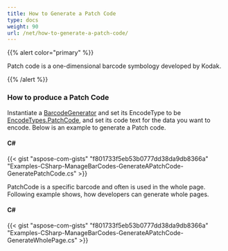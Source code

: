 ```yaml
---
title: How to Generate a Patch Code
type: docs
weight: 90
url: /net/how-to-generate-a-patch-code/
---
```


{{% alert color="primary" %}} 

Patch code is a one-dimensional barcode symbology developed by Kodak.

{{% /alert %}} 
### **How to produce a Patch Code**
Instantiate a [BarcodeGenerator](https://apireference.aspose.com/barcode/net/aspose.barcode.generation/barcodegenerator) and set its EncodeType to be [EncodeTypes.](https://apireference.aspose.com/barcode/net/aspose.barcode.generation/encodetypes/fields/patchcode)[PatchCode](https://apireference.aspose.com/barcode/net/aspose.barcode.generation/encodetypes/fields/patchcode), and set its code text for the data you want to encode. Below is an example to generate a Patch code.
#### **C#**
{{< gist "aspose-com-gists" "f801733f5eb53b0777dd38da9db8366a" "Examples-CSharp-ManageBarCodes-GenerateAPatchCode-GeneratePatchCode.cs" >}}



PatchCode is a specific barcode and often is used in the whole page. Following example shows, how developers can generate whole pages.
#### **C#**
{{< gist "aspose-com-gists" "f801733f5eb53b0777dd38da9db8366a" "Examples-CSharp-ManageBarCodes-GenerateAPatchCode-GenerateWholePage.cs" >}}
